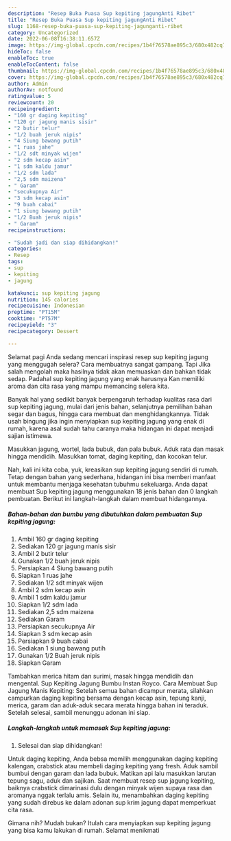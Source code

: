```yaml
---
description: "Resep Buka Puasa Sup kepiting jagungAnti Ribet"
title: "Resep Buka Puasa Sup kepiting jagungAnti Ribet"
slug: 1168-resep-buka-puasa-sup-kepiting-jagunganti-ribet
category: Uncategorized
date: 2022-06-08T16:38:11.657Z
image: https://img-global.cpcdn.com/recipes/1b4f76578ae895c3/680x482cq70/sup-kepiting-jagung-foto-resep-utama.jpg
hideToc: false
enableToc: true
enableTocContent: false
thumbnail: https://img-global.cpcdn.com/recipes/1b4f76578ae895c3/680x482cq70/sup-kepiting-jagung-foto-resep-utama.jpg
cover: https://img-global.cpcdn.com/recipes/1b4f76578ae895c3/680x482cq70/sup-kepiting-jagung-foto-resep-utama.jpg
author: Admin
authorAv: notfound
ratingvalue: 5
reviewcount: 20
recipeingredient:
- "160 gr daging kepiting"
- "120 gr jagung manis sisir"
- "2 butir telur"
- "1/2 buah jeruk nipis"
- "4 Siung bawang putih"
- "1 ruas jahe"
- "1/2 sdt minyak wijen"
- "2 sdm kecap asin"
- "1 sdm kaldu jamur"
- "1/2 sdm lada"
- "2,5 sdm maizena"
- " Garam"
- "secukupnya Air"
- "3 sdm kecap asin"
- "9 buah cabai"
- "1 siung bawang putih"
- "1/2 Buah jeruk nipis"
- " Garam"
recipeinstructions:

- "Sudah jadi dan siap dihidangkan!"
categories:
- Resep
tags:
- sup
- kepiting
- jagung

katakunci: sup kepiting jagung 
nutrition: 145 calories
recipecuisine: Indonesian
preptime: "PT15M"
cooktime: "PT57M"
recipeyield: "3"
recipecategory: Dessert

---
```



Selamat pagi Anda sedang mencari inspirasi resep sup kepiting jagung yang menggugah selera? Cara membuatnya sangat gampang. Tapi Jika salah mengolah maka hasilnya tidak akan memuaskan dan bahkan tidak sedap. Padahal sup kepiting jagung yang enak harusnya Kan memiliki aroma dan cita rasa yang mampu memancing selera kita.


Banyak hal yang sedikit banyak berpengaruh terhadap kualitas rasa dari sup kepiting jagung, mulai dari jenis bahan, selanjutnya pemilihan bahan segar dan bagus, hingga cara membuat dan menghidangkannya. Tidak usah bingung jika ingin menyiapkan sup kepiting jagung yang enak di rumah, karena asal sudah tahu caranya maka hidangan ini dapat menjadi sajian istimewa.

Masukkan jagung, wortel, lada bubuk, dan pala bubuk. Aduk rata dan masak hingga mendidih. Masukkan tomat, daging kepiting, dan kocokan telur.


Nah, kali ini kita coba, yuk, kreasikan sup kepiting jagung sendiri di rumah. Tetap dengan bahan yang sederhana, hidangan ini bisa memberi manfaat untuk membantu menjaga kesehatan tubuhmu sekeluarga. Anda dapat membuat Sup kepiting jagung menggunakan 18 jenis bahan dan 0 langkah pembuatan. Berikut ini langkah-langkah dalam membuat hidangannya.

<!--inarticleads1-->

##### Bahan-bahan dan bumbu yang dibutuhkan dalam pembuatan Sup kepiting jagung:

1. Ambil 160 gr daging kepiting
1. Sediakan 120 gr jagung manis sisir
1. Ambil 2 butir telur
1. Gunakan 1/2 buah jeruk nipis
1. Persiapkan 4 Siung bawang putih
1. Siapkan 1 ruas jahe
1. Sediakan 1/2 sdt minyak wijen
1. Ambil 2 sdm kecap asin
1. Ambil 1 sdm kaldu jamur
1. Siapkan 1/2 sdm lada
1. Sediakan 2,5 sdm maizena
1. Sediakan  Garam
1. Persiapkan secukupnya Air
1. Siapkan 3 sdm kecap asin
1. Persiapkan 9 buah cabai
1. Sediakan 1 siung bawang putih
1. Gunakan 1/2 Buah jeruk nipis
1. Siapkan  Garam


Tambahkan merica hitam dan surimi, masak hingga mendidih dan mengental. Sup Kepiting Jagung Bumbu Instan Royco. Cara Membuat Sup Jagung Manis Kepiting: Setelah semua bahan dicampur merata, silahkan campurkan daging kepiting bersama dengan kecap asin, tepung kanji, merica, garam dan aduk-aduk secara merata hingga bahan ini teraduk. Setelah selesai, sambil menunggu adonan ini siap. 

<!--inarticleads2-->

##### Langkah-langkah untuk memasak Sup kepiting jagung:


1. Selesai dan siap dihidangkan!

Untuk daging kepiting, Anda bebsa memilih menggunakan daging kepiting kalengan, crabstick atau membeli daging kepiting yang fresh. Aduk sambil bumbui dengan garam dan lada bubuk. Matikan api lalu masukkan larutan tepung sagu, aduk dan sajikan. Saat membuat resep sup jagung kepiting, baiknya crabstick dimarinasi dulu dengan minyak wijen supaya rasa dan aromanya nggak terlalu amis. Selain itu, menambahkan daging kepiting yang sudah direbus ke dalam adonan sup krim jagung dapat memperkuat cita rasa. 

Gimana nih? Mudah bukan? Itulah cara menyiapkan sup kepiting jagung yang bisa kamu lakukan di rumah. Selamat menikmati
